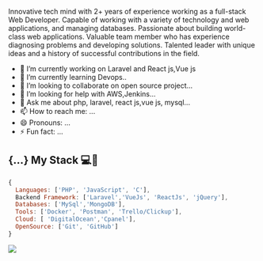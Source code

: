 Innovative tech mind with 2+ years of experience working as a full-stack Web Developer. Capable of working with a variety of technology and web applications, and managing databases. Passionate about building world-class web applications. Valuable team member who has experience diagnosing problems and developing solutions. Talented leader with unique ideas and a history of successful contributions in the field.

- 🔭 I’m currently working on Laravel and React js,Vue js
- 🌱 I’m currently learning Devops..
- 👯 I’m looking to collaborate on open source project...
- 🤔 I’m looking for help with AWS,Jenkins...
- 💬 Ask me about php, laravel, react js,vue js, mysql...
- 📫 How to reach me: ...
- 😄 Pronouns: ...
- ⚡ Fun fact: ...

## {...} My Stack 💻🚀

```js
{
  Languages: ['PHP', 'JavaScript', 'C'],
  Backend Framework: ['Laravel','VueJs', 'ReactJs', 'jQuery'],
  Databases: ['MySql','MongoDB'],
  Tools: ['Docker', 'Postman', 'Trello/Clickup'],
  Cloud: [ 'DigitalOcean','Cpanel'],
  OpenSource: ['Git', 'GitHub']
}
```
<img src="https://github-readme-stats.vercel.app/api/?username=sazibuddin&show_icons=true&title_color=#454441&icon_color=79ff97&text_color=#454441&bg_color=#dedcd7">
